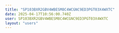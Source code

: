 ```yaml
---
title: "SP103BXR2GBV4WBESM8C4WCGNC9ED3PGT03X4WXTC"
date: 2025-04-17T10:56:00.740Z
user: SP103BXR2GBV4WBESM8C4WCGNC9ED3PGT03X4WXTC
layout: "users"
---
```

    